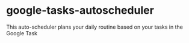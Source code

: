 # google-tasks-autoscheduler
This auto-scheduler plans your daily routine based on your tasks in the Google Task
